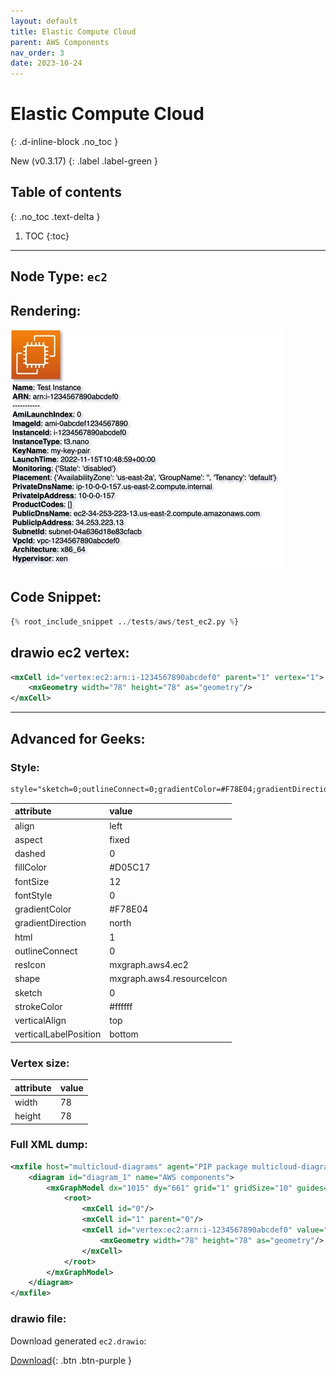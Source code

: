 ```yaml
---
layout: default
title: Elastic Compute Cloud
parent: AWS Components
nav_order: 3
date: 2023-10-24
---
```


# Elastic Compute Cloud
{: .d-inline-block .no_toc }

New (v0.3.17)
{: .label .label-green }

## Table of contents
{: .no_toc .text-delta }

1. TOC
{:toc}

---


## Node Type: ``ec2``

## Rendering:

![lambda](output/jpg/ec2.jpg)

## Code Snippet:

```python
{% root_include_snippet ../tests/aws/test_ec2.py %}
```

## drawio ec2 vertex:

```xml
<mxCell id="vertex:ec2:arn:i-1234567890abcdef0" parent="1" vertex="1">
    <mxGeometry width="78" height="78" as="geometry"/>
</mxCell>
```
---

## Advanced for Geeks:

### Style:
```html
style="sketch=0;outlineConnect=0;gradientColor=#F78E04;gradientDirection=north;fillColor=#D05C17;strokeColor=#ffffff;dashed=0;verticalLabelPosition=bottom;verticalAlign=top;align=left;html=1;fontSize=12;fontStyle=0;aspect=fixed;shape=mxgraph.aws4.resourceIcon;resIcon=mxgraph.aws4.ec2;"
```

| attribute | value |
|:----------|:------|
|align| left |
|aspect| fixed |
|dashed| 0 |
|fillColor| #D05C17 |
|fontSize| 12 |
|fontStyle| 0 |
|gradientColor| #F78E04 |
|gradientDirection| north |
|html| 1 |
|outlineConnect| 0 |
|resIcon| mxgraph.aws4.ec2 |
|shape| mxgraph.aws4.resourceIcon |
|sketch| 0 |
|strokeColor| #ffffff |
|verticalAlign| top |
|verticalLabelPosition| bottom |

### Vertex size:

| attribute | value |
|:---------|:-----------|
| width    | 78  |
| height   |78|

### Full XML dump:
```xml
<mxfile host="multicloud-diagrams" agent="PIP package multicloud-diagrams. Generate resources in draw.io compatible format for Cloud infrastructure. Copyrights @ Roman Tsypuk 2023. MIT license." type="MultiCloud">
    <diagram id="diagram_1" name="AWS components">
        <mxGraphModel dx="1015" dy="661" grid="1" gridSize="10" guides="1" tooltips="1" connect="1" arrows="1" fold="1" page="1" pageScale="1" pageWidth="850" pageHeight="1100" math="0" shadow="1">
            <root>
                <mxCell id="0"/>
                <mxCell id="1" parent="0"/>
                <mxCell id="vertex:ec2:arn:i-1234567890abcdef0" value="&lt;b&gt;Name&lt;/b&gt;: Test Instance&lt;BR&gt;&lt;b&gt;ARN&lt;/b&gt;: arn:i-1234567890abcdef0&lt;BR&gt;-----------&lt;BR&gt;&lt;b&gt;AmiLaunchIndex&lt;/b&gt;: 0&lt;BR&gt;&lt;b&gt;ImageId&lt;/b&gt;: ami-0abcdef1234567890&lt;BR&gt;&lt;b&gt;InstanceId&lt;/b&gt;: i-1234567890abcdef0&lt;BR&gt;&lt;b&gt;InstanceType&lt;/b&gt;: t3.nano&lt;BR&gt;&lt;b&gt;KeyName&lt;/b&gt;: my-key-pair&lt;BR&gt;&lt;b&gt;LaunchTime&lt;/b&gt;: 2022-11-15T10:48:59+00:00&lt;BR&gt;&lt;b&gt;Monitoring&lt;/b&gt;: {'State': 'disabled'}&lt;BR&gt;&lt;b&gt;Placement&lt;/b&gt;: {'AvailabilityZone': 'us-east-2a', 'GroupName': '', 'Tenancy': 'default'}&lt;BR&gt;&lt;b&gt;PrivateDnsName&lt;/b&gt;: ip-10-0-0-157.us-east-2.compute.internal&lt;BR&gt;&lt;b&gt;PrivateIpAddress&lt;/b&gt;: 10-0-0-157&lt;BR&gt;&lt;b&gt;ProductCodes&lt;/b&gt;: []&lt;BR&gt;&lt;b&gt;PublicDnsName&lt;/b&gt;: ec2-34-253-223-13.us-east-2.compute.amazonaws.com&lt;BR&gt;&lt;b&gt;PublicIpAddress&lt;/b&gt;: 34.253.223.13&lt;BR&gt;&lt;b&gt;SubnetId&lt;/b&gt;: subnet-04a636d18e83cfacb&lt;BR&gt;&lt;b&gt;VpcId&lt;/b&gt;: vpc-1234567890abcdef0&lt;BR&gt;&lt;b&gt;Architecture&lt;/b&gt;: x86_64&lt;BR&gt;&lt;b&gt;Hypervisor&lt;/b&gt;: xen" style="sketch=0;outlineConnect=0;gradientColor=#F78E04;gradientDirection=north;fillColor=#D05C17;strokeColor=#ffffff;dashed=0;verticalLabelPosition=bottom;verticalAlign=top;align=left;html=1;fontSize=12;fontStyle=0;aspect=fixed;shape=mxgraph.aws4.resourceIcon;resIcon=mxgraph.aws4.ec2;" parent="1" vertex="1">
                    <mxGeometry width="78" height="78" as="geometry"/>
                </mxCell>
            </root>
        </mxGraphModel>
    </diagram>
</mxfile>
```

### drawio file:

Download generated ``ec2.drawio``:

[Download](output/drawio/ec2.drawio){: .btn .btn-purple }